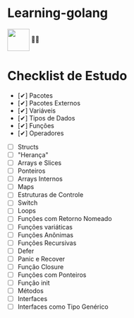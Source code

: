 # Learning-golang

<img align="center" height="50" width="50" src="https://github.com/user-attachments/assets/f8702f93-e9f6-4409-83fc-49b5979cee87" /> 🍃🍃

# Checklist de Estudo
- [✔] Pacotes
- [✔] Pacotes Externos
- [✔] Variáveis
- [✔] Tipos de Dados
- [✔] Funções
- [✔] Operadores
- [ ] Structs
- [ ] "Herança"
- [ ] Arrays e Slices
- [ ] Ponteiros
- [ ] Arrays Internos
- [ ] Maps
- [ ] Estruturas de Controle
- [ ] Switch
- [ ] Loops
- [ ] Funções com Retorno Nomeado
- [ ] Funções variáticas
- [ ] Funções Anônimas
- [ ] Funções Recursivas
- [ ] Defer
- [ ] Panic e Recover
- [ ] Função Closure
- [ ] Funções com Ponteiros
- [ ] Função init
- [ ] Métodos
- [ ] Interfaces
- [ ] Interfaces como Tipo Genérico
